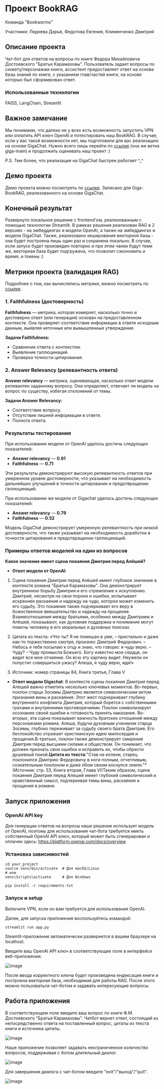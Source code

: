# Проект BookRAG

Команда "Bookworms"

Участники: Леднева Дарья, Федотова Евгения, Клименченко Дмитрий

## Описание проекта

Чат-бот для ответов на вопросы по книге Федора Михайловича Достоевского "Братья Карамазовы". Пользователь
задает вопросы по сюжету/персонажам книги, ассистент предоставляет ответ на основе базы знаний по книге, с указанием
глав/частей книги, на основе которых был сформирован ответ.

### Использованные технологии

FAISS, LangChain, Streamlit

## Важное замечание

Мы понимаем, что далеко не у всех есть возможность запустить VPN или оплатить API ключ OpenAI и потестировать наш BookRAG. В случае, если у вас такой возможности нет, мы подготовили для вас реализацию на основе GigaChat. Нужно всего лишь перейти по [ссылке](https://github.com/LadaNikitina/BookRAG/tree/giga-main) (она же ветка giga-main) и продолжить оценивать наш проект :) 

P.S. Тем более, что реализация на GigaChat быстрее работает ^_^

## Демо проекта

Демо проекта можно посмотреть по [ссылке](https://drive.google.com/file/d/1vo0ggH95uGgEKx4H_Fntg8SOLOCva6tk/view?usp=sharing). Записано для Giga-BookRAG, реализованного на основе GigaChat.

## Конечный результат

Развернуто локальное решение с frontend'ом, реализованным с помощью технологии Streamlit. В рамках решения реализован RAG в 2 версиях - на эмбеддингах и модели OpenAI, а также на эмбеддингах и модели GigaChat. Также, реализовано кеширование векторной базы - она будет построена лишь один раз и сохранена локально. В случае, если запуск будет произведен повторно и при этом чанки будут теми же, векторная база будет подгружена, что позволит сэкономить и время, и токены :)

## Метрики проекта (валидация RAG)

Подробнее о том, как вычислялись метрики, можно посмотреть по [ссылке](https://github.com/LadaNikitina/BookRAG/tree/metrics).

### **1. Faithfulness (достоверность)**  
**Faithfulness** — метрика, которая измеряет, насколько точно и достоверно ответ (или генерация) основан на предоставленном контексте. Она проверяет соответствие информации в ответе исходным данным, выявляя неточные или вымышленные утверждения.  

**Задачи Faithfulness:**  
- Сравнение ответа с контекстом.  
- Выявление галлюцинаций.  
- Проверка точности цитирования.  

### **2. Answer Relevancy (релевантность ответа)**  
**Answer relevancy** — метрика, оценивающая, насколько ответ модели релевантен заданному вопросу. Она определяет, отвечает ли модель на вопрос по существу, избегая отклонений от темы.  

**Задачи Answer Relevancy:**  
- Соответствие вопросу.  
- Отсутствие лишней информации в ответе.  
- Полнота ответа.  

### **Результаты тестирования**  
При использовании модели от OpenAI удалось достичь следующих показателей:  
- **Answer relevancy** — **0.91**  
- **Faithfulness** — **0.71**  

Эти результаты демонстрируют высокую релевантность ответов при умеренном уровне достоверности, что указывает на необходимость дальнейших улучшений в точности цитирования и предотвращении галлюцинаций.  

При использовании же модели от Gigachat удалось достичь следующих показателей:  
- **Answer relevancy** — **0.79**  
- **Faithfulness** — **0.52**

Модель GigaChat демонстрирует умеренную релевантность при низкой достоверности, что также указывает на необходимость доработки в точности цитирования и предотвращении галлюцинаций.

### **Примеры ответов моделей на один из вопросов** 
**Какое значение имеет сцена покаяния Дмитрия перед Алёшей?**
- **Ответ модели от OpenAI**:
1. Сцена покаяния Дмитрия перед Алёшей имеет глубокое значение в контексте романа "Братья Карамазовы". Она демонстрирует внутреннюю борьбу Дмитрия и его стремление к искуплению. Дмитрий, несмотря на свои пороки и ошибки, испытывает искреннее раскаяние и надежду на чудо, которое может изменить его судьбу. Это покаяние также подчеркивает его веру в божественное вмешательство и надежду на прощение. Взаимоотношения между братьями, особенно между Дмитрием и Алёшей, показывают, как духовная поддержка и понимание могут помочь человеку в его моральных и духовных поисках.

2. Цитата из текста: «Что ты? Я не помешан в уме, – пристально и даже как-то торжественно смотря, произнес Дмитрий Федорович. – Небось я тебя посылаю к отцу и знаю, что говорю: я чуду верю. – Чуду? – Чуду промысла Божьего. Богу известно мое сердце, он видит все мое отчаяние. Он всю эту картину видит. Неужели он попустит совершиться ужасу? Алеша, я чуду верю, иди!»

3. Источник: номер страницы 84, Книга третья, Глава V

- **Ответ модели Gigachat**:
В контексте сцены покаяния Дмитрия перед Алешей важно отметить несколько ключевых моментов. Во-первых, поклон старца Зосимы Дмитрию является символическим актом признания вины и раскаяния. Этот жест подчеркивает глубину внутреннего конфликта Дмитрия, который борется с собственными грехами и внутренними противоречиями. Поклон символизирует осознание своей ошибки и готовность принять наказание. Во-вторых, эта сцена показывает важность братских отношений между персонажами романа. Алеша, будучи духовным учеником старца Зосимы, глубоко переживает за судьбу своего брата Дмитрия. Его беспокойство отражает христианскую идею милосердия и прощения.В-третьих, поклон также демонстрирует смирение Дмитрия перед высшими силами и обществом. Он понимает, что должен признать свои ошибки и исправить их, чтобы обрести душевный покой.**Цитата из текста**:"Став на колени, старец поклонился Дмитрию Федоровичу в ноги полным, отчетливым, сознательным поклоном и даже лбом своим коснулся земли."*(Источник: стр. 53, Книга вторая, Глава VI)Таким образом, сцена покаяния Дмитрия перед Алешей имеет глубокий символический и нравственный смысл, подчеркивая темы вины, раскаяния и прощения в романе.

## Запуск приложения

### OpenAI API key

Для генерации ответов на вопросы наше решение использует модель от OpenAI, поэтому для использования чат-бота требуется
иметь собственный OpenAI API ключ, который может быть сгенерирован и оплачен
здесь: https://platform.openai.com/docs/overview

### Установка зависимостей

```
cd your_project
source venv/bin/activate  # Для macOS/Linux
# или
venv\Scripts\activate     # Для Windows

pip install -r requirements.txt
```

### Запуск и setup

Включите VPN, если он вам требуется для использования OpenAI.

Далее, для запуска приложения воспользуйтесь командой:

`streamlit run app.py
`

Steamlit-приложение автоматически развернется в вашем браузере на localhost.

Введите ваш OpenAI API ключ в соответствующее поле в интерфейсе веб-приложения:

![image](https://github.com/user-attachments/assets/5202ed3c-2544-45a6-86a0-bf61630def07)

После ввода корректного ключа будет произведена индексация книги и построена векторная база, необходимая для работы RAG.
После этого можно пользоваться чат-ботом и задавать интересующие вопросы.

## Работа приложения

В соответствующем поле введите ваш вопрос по книге Ф.М. Достоевского "Братья Карамазовы". Чатбот вернет ответ, состоящий
из непосредственно ответа на поставленный вопрос, цитаты из текста книги и источника цитаты.

![image](https://github.com/user-attachments/assets/208760a1-9746-469f-8bcb-84a67c437d01)

Наше приложение позволяет задавать неограниченное количество вопросов, поддерживая с ботом длительный диалог.

![image](https://github.com/user-attachments/assets/5c36df10-5e66-444a-a642-0fe3a821f600)

Для завершения диалога с чат-ботом введите "exit"/"выход"/"quit".

![image](https://github.com/user-attachments/assets/db83adb6-632b-487f-9fbd-404ff3282352)
